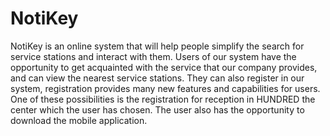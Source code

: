 # NotiKey
NotiKey is an online system that will help people simplify the search for service stations and interact with them.
Users of our system have the opportunity to get acquainted with the service that our company provides, and can view the nearest service stations. They can also register in our system, registration provides many new features and capabilities for users. One of these possibilities is the registration for reception in HUNDRED the center which the user has chosen. The user also has the opportunity to download the mobile application.
